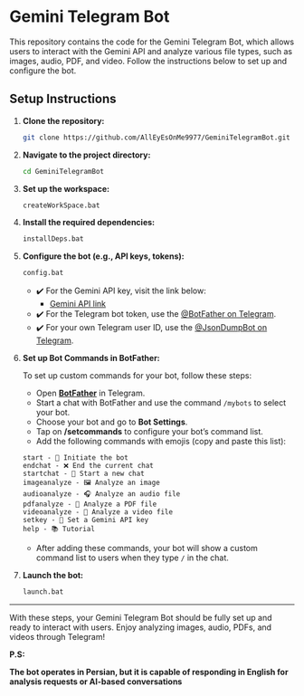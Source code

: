 # Gemini Telegram Bot

This repository contains the code for the Gemini Telegram Bot, which allows users to interact with the Gemini API and analyze various file types, such as images, audio, PDF, and video. Follow the instructions below to set up and configure the bot.

## Setup Instructions

1. **Clone the repository:**
    ```bash
    git clone https://github.com/AllEyEsOnMe9977/GeminiTelegramBot.git
    ```

2. **Navigate to the project directory:**
    ```bash
    cd GeminiTelegramBot
    ```

3. **Set up the workspace:**
    ```bash
    createWorkSpace.bat
    ```

4. **Install the required dependencies:**
    ```bash
    installDeps.bat
    ```

5. **Configure the bot (e.g., API keys, tokens):**
    ```bash
    config.bat
    ```
    - ✔️ For the Gemini API key, visit the link below:
      - [Gemini API link](https://aistudio.google.com/app/apikey)
    - ✔️ For the Telegram bot token, use the [@BotFather on Telegram](https://t.me/BotFather).
    - ✔️ For your own Telegram user ID, use the [@JsonDumpBot on Telegram](https://t.me/JsonDumpBot).

6. **Set up Bot Commands in BotFather:**

    To set up custom commands for your bot, follow these steps:

    - Open **[BotFather](https://t.me/BotFather)** in Telegram.
    - Start a chat with BotFather and use the command `/mybots` to select your bot.
    - Choose your bot and go to **Bot Settings**.
    - Tap on **/setcommands** to configure your bot’s command list.
    - Add the following commands with emojis (copy and paste this list):
    
    ```
    start - 🚀 Initiate the bot
    endchat - ❌ End the current chat
    startchat - 💬 Start a new chat
    imageanalyze - 🖼️ Analyze an image
    audioanalyze - 🎧 Analyze an audio file
    pdfanalyze - 📄 Analyze a PDF file
    videoanalyze - 🎥 Analyze a video file
    setkey - 🔑 Set a Gemini API key
    help - 📚 Tutorial
    ```

    - After adding these commands, your bot will show a custom command list to users when they type `/` in the chat.
   
7. **Launch the bot:**
    ```bash
    launch.bat
    ```

---

With these steps, your Gemini Telegram Bot should be fully set up and ready to interact with users. Enjoy analyzing images, audio, PDFs, and videos through Telegram!

**P.S:**

**The bot operates in Persian, but it is capable of responding in English for analysis requests or AI-based conversations**
